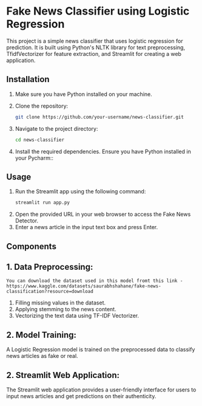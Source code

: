 # Fake News Classifier using Logistic Regression 

This project is a simple news classifier that uses logistic regression for prediction. It is built using Python's NLTK library for text preprocessing, TfidfVectorizer for feature extraction, and Streamlit for creating a web application.

## Installation

1. Make sure you have Python installed on your machine.
2. Clone the repository:

   ```bash
   git clone https://github.com/your-username/news-classifier.git
3. Navigate to the project directory:

   ```bash
   cd news-classifier

4. Install the required dependencies. Ensure you have Python installed in your Pycharm::

## Usage

 1. Run the Streamlit app using the following command:
    ```bash
    streamlit run app.py
 2. Open the provided URL in your web browser to access the Fake News Detector.
 3. Enter a news article in the input text box and press Enter.



## Components

## 1. Data Preprocessing:
    You can download the dataset used in this model fromt this link - https://www.kaggle.com/datasets/saurabhshahane/fake-news-classification?resource=download
   1. Filling missing values in the dataset.
   2. Applying stemming to the news content.
   3. Vectorizing the text data using TF-IDF Vectorizer.
## 2. Model Training:
   A Logistic Regression model is trained on the preprocessed data to classify news articles as fake or real.

## 2. Streamlit Web Application:
   The Streamlit web application provides a user-friendly interface for users to input news articles and get predictions on their authenticity.

